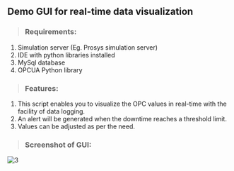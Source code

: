 ## Demo GUI for real-time data visualization

>### Requirements:
1) Simulation server (Eg. Prosys simulation server)
2) IDE with python libraries installed
3) MySql database
4) OPCUA Python library

>### Features:
1) This script enables you to visualize the OPC values in real-time with the facility of data logging. 
2) An alert will be generated when the downtime reaches a threshold limit.
3) Values can be adjusted as per the need.

>### Screenshot of GUI:

![3](https://user-images.githubusercontent.com/44259288/94888861-0330c500-0498-11eb-92a6-82e28eb16a17.jpg)
